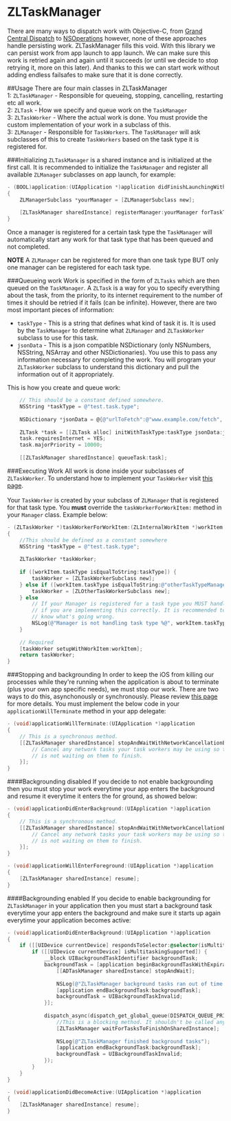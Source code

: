 ZLTaskManager
=============

There are many ways to dispatch work with Objective-C, from [Grand Central Dispatch](http://www.raywenderlich.com/60749/grand-central-dispatch-in-depth-part-1) to [NSOperations](http://nshipster.com/nsoperation/) however, none of these approaches handle persisting work. ZLTaskManager fills this void. With this library we can persist work from app launch to app launch. We can make sure this work is retried again and again until it succeeds (or until we decide to stop retrying it, more on this later). And thanks to this we can start work without adding endless failsafes to make sure that it is done correctly.  

##Usage
There are four main classes in ZLTaskManager<br>
1: `ZLTaskManager` - Responsible for queueing, stopping, cancelling, restarting etc all work. <br>
2: `ZLTask` - How we specify and queue work on the `TaskManager`<br>
3: `ZLTaskWorker` - Where the actual work is done. You must provide the custom implementation of your work in a subclass of this. <br>
3: `ZLManager` - Responsible for `TaskWorkers`. The `TaskManager` will ask subclasses of this to create `TaskWorkers` based on the task type it is registered for. <br>

###Initializing 
`ZLTaskManager` is a shared instance and is initialized at the first call. It is recommended to initialize the `TaskManager` and register all available `ZLManager` subclasses on app launch, for example: 

```objective-c
- (BOOL)application:(UIApplication *)application didFinishLaunchingWithOptions:(NSDictionary *)launchOptions 
{
    ZLManagerSubclass *yourManager = [ZLManagerSubclass new];
    
    [ZLTaskManager sharedInstance] registerManager:yourManager forTaskType:@"your.task.type"];
}
```
Once a manager is registered for a certain task type the `TaskManager` will automatically start any work for that task type that has been queued and not completed. 

**NOTE** A `ZLManager` can be registered for more than one task type BUT only one manager can be registered for each task type. 

###Queueing work
Work is specified in the form of `ZLTasks` which are then queued on the `TaskManager`. A `ZLTask` is a way for you to specify everything about the task, from the priority, to its internet requirement to the number of times it should be retried if it fails (can be infinite). However, there are two most important pieces of information:<br>

* `taskType` - This is a string that defines what kind of task it is. It is used by the `TaskManager` to determine what `ZLManager` and `ZLTaskWorker` subclass to use for this task. <br>
* `jsonData` - This is a json compatible NSDictionary (only NSNumbers, NSString, NSArray and other NSDictionaries). You use this to pass any information necessary for completing the work. You will program your `ZLTaskWorker` subclass to understand this dictionary and pull the information out of it appropriately. <br>

This is how you create and queue work:<br>
```objective-c
    // This should be a constant defined somewhere.
    NSString *taskType = @"test.task.type";
    
    NSDictionary *jsonData = @{@"urlToFetch":@"www.example.com/fetch", @"urlToPost":@"www.example.com/post", @"someNumber":@1, @"someParameters":@[@"one", @"two",@"three"]}
    
    ZLTask *task = [[ZLTask alloc] initWithTaskType:taskType jsonData:jsonData];
    task.requiresInternet = YES;
    task.majorPriority = 10000;
    
    [[ZLTaskManager sharedInstance] queueTask:task];
```

###Executing Work
All work is done inside your subclasses of `ZLTaskWorker`. To understand how to implement your `TaskWorker` visit [this page](https://github.com/zackliston/ZLTaskManager/wiki/ZLTaskWorker).<br>
<br>
Your `TaskWorker` is created by your subclass of `ZLManager` that is registered for that task type. You **must** override the `taskWorkerForWorkItem:` method in your `Manager` class. Example below:

``` objective-c
- (ZLTaskWorker *)taskWorkerForWorkItem:(ZLInternalWorkItem *)workItem
{
    //This should be defined as a constant somewhere
    NSString *taskType = @"test.task.type";
    
    ZLTaskWorker *taskWorker;
    
    if ([workItem.taskType isEqualToString:taskType]) {
        taskWorker = [ZLTaskWorkerSubclass new];
    } else if ([workItem.taskType isEqualToString:@"otherTaskTypeManagerHandles"]) {
        taskWorker = [ZLOtherTaskWorkerSubclass new];
    } else 
        // If your Manager is registered for a task type you MUST handle it. This line of code should never execute
        // if you are implementing this correctly. It is recommended to log here in case this happens so you 
        // know what's going wrong.
        NSLog(@"Manager is not handling task type %@", workItem.taskType);
    }
    
    // Required
    [taskWorker setupWithWorkItem:workItem];
    return taskWorker;
}
```

###Stopping and backgrounding
In order to keep the iOS from killing our processes while they're running when the application is about to terminate (plus your own app specific needs), we must stop our work. There are two ways to do this, asynchonously or synchronously. Please review [this page]() for more details. You must implement the below code in your `applicationWillTerminate` method in your app delegate:<br>

```objective-c
- (void)applicationWillTerminate:(UIApplication *)application
{
    // This is a synchronous method. 
    [[ZLTaskManager sharedInstance] stopAndWaitWithNetworkCancellationBlock:^{
        // Cancel any network tasks your task workers may be using so that the cancellation process
        // is not waiting on them to finish. 
    }];
}
```

####Backgrounding disabled
If you decide to not enable backgrounding then you must stop your work everytime your app enters the background and resume it everytime it enters the for ground, as showed below:<br>

```objective-c
- (void)applicationDidEnterBackground:(UIApplication *)application
{
    // This is a synchronous method. 
    [[ZLTaskManager sharedInstance] stopAndWaitWithNetworkCancellationBlock:^{
        // Cancel any network tasks your task workers may be using so that the cancellation process
        // is not waiting on them to finish. 
    }];
}
```

```objective-c
- (void)applicationWillEnterForeground:(UIApplication *)application
{
    [ZLTaskManager sharedInstance] resume];
}
```

####Backgrounding enabled
If you decide to enable backgrounding for `ZLTaskManager` in your application then you must start a background task everytime your app enters the background and make sure it starts up again everytime your application becomes active: 
```objective-c
- (void)applicationDidEnterBackground:(UIApplication *)application
{
    if ([[UIDevice currentDevice] respondsToSelector:@selector(isMultitaskingSupported)]) {
        if ([[UIDevice currentDevice] isMultitaskingSupported]) {
            __block UIBackgroundTaskIdentifier backgroundTask;
            backgroundTask = [application beginBackgroundTaskWithExpirationHandler:^{
                [[ADTaskManager sharedInstance] stopAndWait];
               
                NSLog(@"ZLTaskManager background tasks ran out of time. Stopping");
                [application endBackgroundTask:backgroundTask];
                backgroundTask = UIBackgroundTaskInvalid;
            }];
            
            dispatch_async(dispatch_get_global_queue(DISPATCH_QUEUE_PRIORITY_LOW, 0), ^{
                //This is a blocking method. It shouldn't be called anywhere but in this context
                [ZLTaskManager waitForTasksToFinishOnSharedInstance];
                
                NSLog(@"ZLTaskManager finished background tasks");
                [application endBackgroundTask:backgroundTask];
                backgroundTask = UIBackgroundTaskInvalid;
            });
        }
    }
}
```
```objective-c
- (void)applicationDidBecomeActive:(UIApplication *)application
{
    [ZLTaskManager sharedInstance] resume];
}
```
